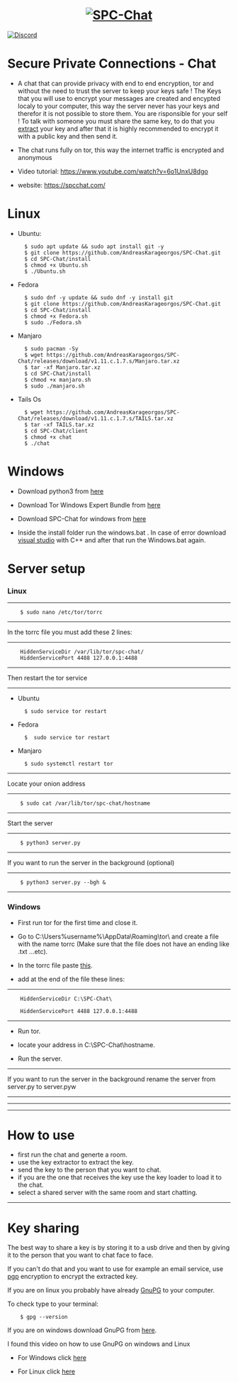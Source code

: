 <h1 align="center">
<a href="https://spcchat.com"><img src="https://raw.githubusercontent.com/AndreasKarageorgos/SPC-Chat/master/client/data/logo/logo.png" title="SPC-Chat"></a>
</h1>

[![Discord](https://discord.com/api/guilds/758523764735606795/widget.png)](https://discord.gg/wSsr73z)

# Secure Private Connections - Chat
* A chat that can provide privacy with end to end encryption, tor and without the need to trust the server to keep your keys safe ! The Keys that you will use to encrypt your messages are created and encypted localy to your computer, this way the server never has your keys and therefor it is not possible to store them. You are risponsible for your self ! To talk with someone you must share the same key, to do that you [extract](https://github.com/AndreasKarageorgos/SPC-Chat#key-extractor) your key and after that it is highly recommended to encrypt it with a public key and then send it.

* The chat runs fully on tor, this way the internet traffic is encrypted and anonymous

* Video tutorial: https://www.youtube.com/watch?v=6o1UnxU8dgo

* website: https://spcchat.com/

# Linux

* Ubuntu:

        $ sudo apt update && sudo apt install git -y 
        $ git clone https://github.com/AndreasKarageorgos/SPC-Chat.git        
        $ cd SPC-Chat/install        
        $ chmod +x Ubuntu.sh        
        $ ./Ubuntu.sh

* Fedora

        $ sudo dnf -y update && sudo dnf -y install git        
        $ git clone https://github.com/AndreasKarageorgos/SPC-Chat.git        
        $ cd SPC-Chat/install        
        $ chmod +x Fedora.sh        
        $ sudo ./Fedora.sh

* Manjaro

        $ sudo pacman -Sy       
        $ wget https://github.com/AndreasKarageorgos/SPC-Chat/releases/download/v1.11.c.1.7.s/Manjaro.tar.xz        
        $ tar -xf Manjaro.tar.xz
        $ cd SPC-Chat/install       
        $ chmod +x manjaro.sh
        $ sudo ./manjaro.sh

* Tails Os

        $ wget https://github.com/AndreasKarageorgos/SPC-Chat/releases/download/v1.11.c.1.7.s/TAILS.tar.xz
        $ tar -xf TAILS.tar.xz
        $ cd SPC-Chat/client
        $ chmod +x chat
        $ ./chat

# Windows

* Download python3 from [here](https://www.python.org/)

* Download Tor Windows Expert Bundle from [here](https://www.torproject.org/download/tor/)

* Download SPC-Chat for windows from [here](https://github.com/AndreasKarageorgos/SPC-Chat/releases)

* Inside the install folder run the windows.bat . In case of error download [visual studio](https://visualstudio.microsoft.com/vs/features/cplusplus/) with C++ and after that run the Windows.bat again.

# Server setup

### Linux

---
        $ sudo nano /etc/tor/torrc
---

In the torrc file you must add these 2 lines:

---
        HiddenServiceDir /var/lib/tor/spc-chat/
        HiddenServicePort 4488 127.0.0.1:4488

---

Then restart the tor service

---
* Ubuntu

        $ sudo service tor restart

* Fedora

        $  sudo service tor restart

* Manjaro

        $ sudo systemctl restart tor
---

Locate your onion address

---
        $ sudo cat /var/lib/tor/spc-chat/hostname
---

Start the server

---
        $ python3 server.py
---

If you want to run the server in the background (optional)

---
        $ python3 server.py --bgh &
---


### Windows

* First run tor for the first time and close it.

* Go to C:\Users\%username%\AppData\Roaming\tor\ and create a file with the name torrc (Make sure that the file does not have an ending like .txt ...etc).

* In the torrc file paste [this](https://gitweb.torproject.org/tor.git/plain/src/config/torrc.sample.in).

* add at the end of the file these lines:
---
        HiddenServiceDir C:\SPC-Chat\

        HiddenServicePort 4488 127.0.0.1:4488
---

* Run tor.

* locate your address in C:\SPC-Chat\hostname.

* Run the server.

---

If you want to run the server in the background rename the server from server.py to server.pyw

---
---
---
# How to use

* first run the chat and generte a room.
* use the key extractor to extract the key.
* send the key to the person that you want to chat.
* if you are the one that receives the key use the key loader to load it to the chat.
* select a shared server with the same room and start chatting.
---
# Key sharing

The best way to share a key is by storing it to a usb drive and then by giving it to the person that you want to chat face to face.

If you can't do that and you want to use for example an email service, use [pgp](https://en.wikipedia.org/wiki/Pretty_Good_Privacy) encryption to encrypt the extracted key.

If you are on linux you probably have already [GnuPG](https://gnupg.org/) to your computer.

To check type to your terminal:

        $ gpg --version

If you are on windows download GnuPG from [here](https://gpg4win.org/download.html).

I found this video on how to use GnuPG on windows and Linux

* For Windows click [here](https://www.youtube.com/watch?v=CEADq-B8KtI)

* For Linux click [here](https://youtu.be/CEADq-B8KtI?t=819)